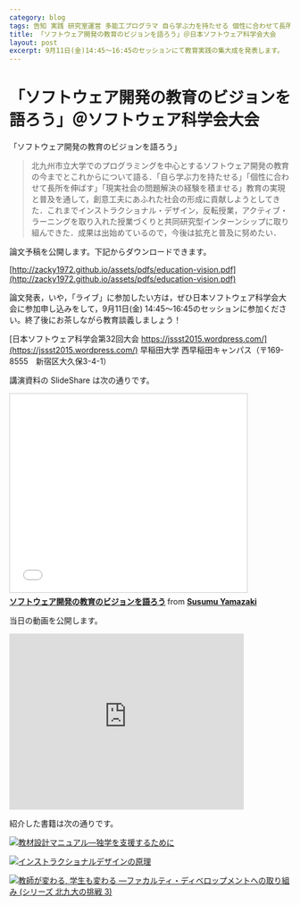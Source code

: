 ```yaml
---
category: blog
tags: 告知 実践 研究室運営 多能工プログラマ 自ら学ぶ力を持たせる 個性に合わせて長所を伸ばす 現実社会の問題解決の経験を積ませる 完全習得学習
title: 「ソフトウェア開発の教育のビジョンを語ろう」＠日本ソフトウェア科学会大会
layout: post
excerpt: 9月11日(金)14:45〜16:45のセッションにて教育実践の集大成を発表します。
---
```

# 「ソフトウェア開発の教育のビジョンを語ろう」＠ソフトウェア科学会大会

「ソフトウェア開発の教育のビジョンを語ろう」

> 北九州市立大学でのプログラミングを中心とするソフトウェア開発の教育の今までとこれからについて語る．「自ら学ぶ力を持たせる」「個性に合わせて長所を伸ばす」「現実社会の問題解決の経験を積ませる」教育の実現と普及を通して，創意工夫にあふれた社会の形成に貢献しようとしてきた．これまでインストラクショナル・デザイン，反転授業，アクティブ・ラーニングを取り入れた授業づくりと共同研究型インターンシップに取り組んできた．成果は出始めているので，今後は拡充と普及に努めたい．

論文予稿を公開します。下記からダウンロードできます。

[http://zacky1972.github.io/assets/pdfs/education-vision.pdf](http://zacky1972.github.io/assets/pdfs/education-vision.pdf)

論文発表，いや，「ライブ」に参加したい方は，ぜひ日本ソフトウェア科学会大会に参加申し込みをして，9月11日(金) 14:45〜16:45のセッションに参加ください。終了後にお茶しながら教育談義しましょう！

[日本ソフトウェア科学会第32回大会 https://jssst2015.wordpress.com/](https://jssst2015.wordpress.com/) 早稲田大学 西早稲田キャンパス（〒169-8555　新宿区大久保3-4-1）

講演資料の SlideShare は次の通りです。

<iframe src="//www.slideshare.net/slideshow/embed_code/key/dj5h1EMedhrLEg" width="425" height="355" frameborder="0" marginwidth="0" marginheight="0" scrolling="no" style="border:1px solid #CCC; border-width:1px; margin-bottom:5px; max-width: 100%;" allowfullscreen> </iframe> <div style="margin-bottom:5px"> <strong> <a href="//www.slideshare.net/zacky1972/ss-52655352" title="ソフトウェア開発の教育のビジョンを語ろう" target="_blank">ソフトウェア開発の教育のビジョンを語ろう</a> </strong> from <strong><a href="//www.slideshare.net/zacky1972" target="_blank">Susumu Yamazaki</a></strong> </div>

当日の動画を公開します。

<iframe width="420" height="315" src="https://www.youtube.com/embed/e26_JM6j9Wo" frameborder="0" allowfullscreen></iframe>

紹介した書籍は次の通りです。

[![教材設計マニュアル―独学を支援するために](//ws-fe.amazon-adsystem.com/widgets/q?_encoding=UTF8&ASIN=4762822442&Format=_SL110_&ID=AsinImage&MarketPlace=JP&ServiceVersion=20070822&WS=1&tag=zacky1972-22)](//www.amazon.co.jp/gp/product/4762822442/ref=as_li_ss_il?ie=UTF8&camp=247&creative=7399&creativeASIN=4762822442&linkCode=as2&tag=zacky1972-22)

[![インストラクショナルデザインの原理](//ws-fe.amazon-adsystem.com/widgets/q?_encoding=UTF8&ASIN=4762825735&Format=_SL110_&ID=AsinImage&MarketPlace=JP&ServiceVersion=20070822&WS=1&tag=zacky1972-22)](//www.amazon.co.jp/gp/product/4762825735/ref=as_li_ss_il?ie=UTF8&camp=247&creative=7399&creativeASIN=4762825735&linkCode=as2&tag=zacky1972-22)

[![教師が変わる, 学生も変わる —ファカルティ・ディベロップメントへの取り組み (シリーズ 北九大の挑戦 3)](//ws-fe.amazon-adsystem.com/widgets/q?_encoding=UTF8&ASIN=4798501654&Format=_SL110_&ID=AsinImage&MarketPlace=JP&ServiceVersion=20070822&WS=1&tag=zacky1972-22)](//www.amazon.co.jp/gp/product/4798501654/ref=as_li_ss_il?ie=UTF8&camp=247&creative=7399&creativeASIN=4798501654&linkCode=as2&tag=zacky1972-22)